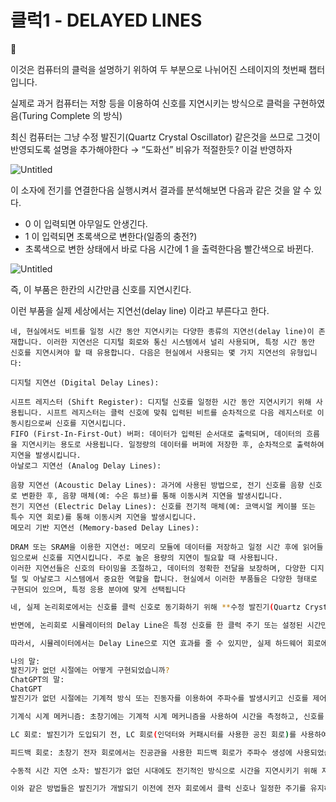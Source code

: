 # 클럭1 - DELAYED LINES


👺

이것은 컴퓨터의 클럭을 설명하기 위하여 두 부분으로 나뉘어진 스테이지의 첫번째 챕터입니다.

실제로 과거 컴퓨터는 저항 등을 이용하여 신호를 지연시키는 방식으로 클럭을 구현하였음(Turing Complete 의 방식)

최신 컴퓨터는 그냥 수정 발진기(Quartz Crystal Oscillator) 같은것을 쓰므로 그것이 반영되도록 설명을 추가해야한다
→ “도화선” 비유가 적절한듯? 이걸 반영하자



![Untitled](/images/2_클럭1_-_DELAYED_LINES/Untitled.png)

이 소자에 전기를 연결한다음 실행시켜서 결과를 분석해보면 다음과 같은 것을 알 수 있다.

- 0 이 입력되면 아무일도 안생긴다.
- 1 이 입력되면 초록색으로 변한다(일종의 충전?)
- 초록색으로 변한 상태에서 바로 다음 시간에  1 을 출력한다음 빨간색으로 바뀐다.

![Untitled](/images/2_클럭1_-_DELAYED_LINES/Untitled_1.png)

즉, 이 부품은 한칸의 시간만큼 신호를 지연시킨다.

이런 부품을 실제 세상에서는 지연선(delay line) 이라고 부른다고 한다.

```
네, 현실에서도 비트를 일정 시간 동안 지연시키는 다양한 종류의 지연선(delay line)이 존재합니다. 이러한 지연선은 디지털 회로와 통신 시스템에서 널리 사용되며, 특정 시간 동안 신호를 지연시켜야 할 때 유용합니다. 다음은 현실에서 사용되는 몇 가지 지연선의 유형입니다:

디지털 지연선 (Digital Delay Lines):

시프트 레지스터 (Shift Register): 디지털 신호를 일정한 시간 동안 지연시키기 위해 사용됩니다. 시프트 레지스터는 클럭 신호에 맞춰 입력된 비트를 순차적으로 다음 레지스터로 이동시킴으로써 신호를 지연시킵니다.
FIFO (First-In-First-Out) 버퍼: 데이터가 입력된 순서대로 출력되며, 데이터의 흐름을 지연시키는 용도로 사용됩니다. 일정량의 데이터를 버퍼에 저장한 후, 순차적으로 출력하여 지연을 발생시킵니다.
아날로그 지연선 (Analog Delay Lines):

음향 지연선 (Acoustic Delay Lines): 과거에 사용된 방법으로, 전기 신호를 음향 신호로 변환한 후, 음향 매체(예: 수은 튜브)를 통해 이동시켜 지연을 발생시킵니다.
전기 지연선 (Electric Delay Lines): 신호를 전기적 매체(예: 코액시얼 케이블 또는 특수 지연 회로)를 통해 이동시켜 지연을 발생시킵니다.
메모리 기반 지연선 (Memory-based Delay Lines):

DRAM 또는 SRAM을 이용한 지연선: 메모리 모듈에 데이터를 저장하고 일정 시간 후에 읽어들임으로써 신호를 지연시킵니다. 주로 높은 용량의 지연이 필요할 때 사용됩니다.
이러한 지연선들은 신호의 타이밍을 조절하고, 데이터의 정확한 전달을 보장하며, 다양한 디지털 및 아날로그 시스템에서 중요한 역할을 합니다. 현실에서 이러한 부품들은 다양한 형태로 구현되어 있으며, 특정 응용 분야에 맞게 선택됩니다
```

```bash
네, 실제 논리회로에서는 신호를 클럭 신호로 동기화하기 위해 **수정 발진기(Quartz Crystal Oscillator)**를 자주 사용합니다. 수정 발진기는 초당 수백만 또는 수십억 회 진동하며, 매우 정확한 주파수를 제공합니다. 이러한 발진기는 디지털 회로에서 타이밍을 제어하고 일정한 주기를 유지하는 데 필수적입니다.

반면에, 논리회로 시뮬레이터의 Delay Line은 특정 신호를 한 클럭 주기 또는 설정된 시간만큼 지연시키는 기능을 제공합니다. 이 소자는 시뮬레이션 환경에서 클럭 신호를 조작하거나, 시간적 지연을 시뮬레이션할 때 사용됩니다. 실제 회로에서 이러한 지연은 수정 발진기 외에도 커패시터, 저항 또는 **PLL(Phase-Locked Loop)**과 같은 다양한 요소들로 구현될 수 있습니다.

따라서, 시뮬레이터에서는 Delay Line으로 지연 효과를 줄 수 있지만, 실제 하드웨어 회로에서는 클럭 신호를 제어하는 데 수정 발진기와 같은 요소들이 주로 사용됩니다.

나의 말:
발진기가 없던 시절에는 어떻게 구현되었습니까?
ChatGPT의 말:
ChatGPT
발진기가 없던 시절에는 기계적 방식 또는 진동자를 이용하여 주파수를 발생시키고 신호를 제어했습니다. 전자회로가 발전하기 이전의 시대에는 다양한 방법이 사용되었습니다.

기계식 시계 메커니즘: 초창기에는 기계적 시계 메커니즘을 사용하여 시간을 측정하고, 신호를 일정한 간격으로 발생시키는 방식이 사용되었습니다. 예를 들어, 펜듈럼(진자)이나 기어 시스템을 통해 주기적인 신호를 생성했습니다. 이러한 방식은 상당히 느리고 정확도는 낮았지만, 일정한 주기를 유지할 수 있었습니다.

LC 회로: 발진기가 도입되기 전, LC 회로(인덕터와 커패시터를 사용한 공진 회로)를 사용하여 주파수를 제어했습니다. LC 회로는 공진 주파수에서 진동하면서 특정 주파수를 제공하며, 전자기적 방식으로 신호를 생성할 수 있었습니다.

피드백 회로: 초창기 전자 회로에서는 진공관을 사용한 피드백 회로가 주파수 생성에 사용되었습니다. 이러한 피드백 회로는 전자 신호를 지속적으로 증폭하면서 특정 주기성을 유지해 신호를 생성할 수 있었습니다.

수동적 시간 지연 소자: 발진기가 없던 시대에도 전기적인 방식으로 시간을 지연시키기 위해 저항-커패시터(RC) 또는 인덕터-커패시터(LC) 네트워크를 사용해 신호의 지연을 구현했습니다. 이는 주파수를 생성하기보다는 시간 지연을 구현하는 방식으로, 특정 신호가 일정 시간 뒤에 나올 수 있도록 했습니다.

이와 같은 방법들은 발진기가 개발되기 이전에 전자 회로에서 클럭 신호나 일정한 주기를 유지하기 위해 사용되었으며, 오늘날의 수정 발진기처럼 정밀하지는 않지만, 당시의 기술 수준에서는 신호의 동기화를 위한 중요한 역할을 했습니다.
```